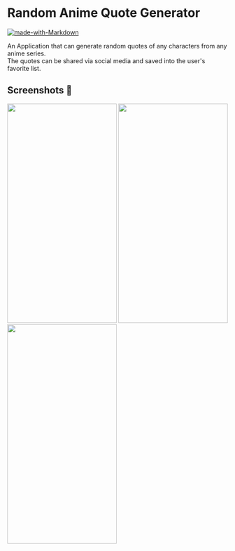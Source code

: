 # Random Anime Quote Generator
[![made-with-Markdown](https://img.shields.io/badge/Made%20with-Flutter-1389FD.svg)](http://flutter.dev)

An Application that can generate random quotes of any characters from any anime series. <br/>
The quotes can be shared via social media and saved into the user's favorite list.

## Screenshots &#128248;
<img src="https://user-images.githubusercontent.com/44105063/148539774-e216914c-69d0-4714-a157-250626e1a289.jpg" height=500 width=250> <img src="https://user-images.githubusercontent.com/44105063/148539878-221450fa-e10d-4a65-94a1-3d95e4ab575a.jpg" height=500 width=250> <img src="https://user-images.githubusercontent.com/44105063/148539882-4ca957e1-4632-4b59-9b25-0b7aa7ec03bd.jpg" height=500 width=250>

